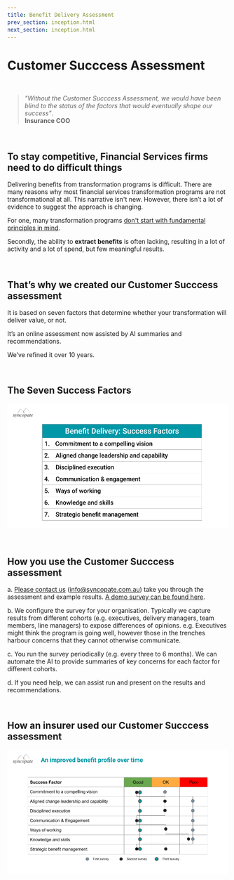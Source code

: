 ```yaml
---
title: Benefit Delivery Assessment
prev_section: inception.html
next_section: inception.html
---
```


Customer Succcess Assessment
==============

<br>

> *"Without the Customer Succcess Assessment, we would have been blind to the status of the factors that would eventually shape our success"*.
 <br> **Insurance COO**

 <br>

To stay competitive, Financial Services firms need to do **difficult things**
--------------

Delivering benefits from transformation programs is difficult. There are many reasons why most financial services transformation programs are not transformational at all. This narrative isn't new. However, there isn’t a lot of evidence to suggest the approach is changing.

For one, many transformation programs [don't start with fundamental principles in mind](https://www.linkedin.com/pulse/reasons-your-transformation-isnt-forde-smith%3FtrackingId=7SfokilfSQylWFCFnlrBeg%253D%253D/?trackingId=7SfokilfSQylWFCFnlrBeg%3D%3D). 

Secondly, the ability to **extract benefits** is often lacking, resulting in a lot of activity and a lot of spend, but few meaningful results. 

<br>

That’s why we created our **Customer Succcess** assessment
--------------

It is based on seven factors that determine whether your transformation will deliver value, or not. 

It’s an online assessment now assisted by AI summaries and recommendations.

We’ve refined it over 10 years.

<br>

The Seven **Success Factors**
--------------

![Customer Succcess Factors](/assets/BenefitDelivery-SF.png "Benefit Delivery Success Factors")

<br>

How you use the **Customer Succcess** assessment
--------------


a. [Please contact us](mailto:info@syncopate.com.au) (info@syncopate.com.au) take you through the assessment and example results. [A demo survey can be found here](https://www.surveymonkey.com/r/HFK2RTZ).

b. We configure the survey for your organisation. Typically we capture results from different cohorts (e.g. executives, delivery managers, team members, line managers) to expose differences of opinions. e.g. Executives might think the program is going well, however those in the trenches harbour concerns that they cannot otherwise communicate. 

c. You run the survey periodically (e.g. every three to 6 months). We can automate the AI to provide summaries of key concerns for each factor for different cohorts. 

d. If you need help, we can assist run and present on the results and recommendations.

<br>

How an insurer used our **Customer Succcess** assessment
--------------


![Customer Succcess Example Survey Outputs](/assets/BenefitDelivery-Survey.png "Customer Succcess Example Survey Outputs")







